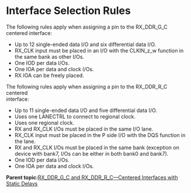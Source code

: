 # Interface Selection Rules

The following rules apply when assigning a pin to the RX\_DDR\_G\_C centered interface:

-   Up to 12 single-ended data I/O and six differential data I/O.
-   RX\_CLK input must be placed in an I/O with the CLKIN\_z\_w function in the same bank as other I/Os.
-   One IOD per data I/Os.
-   One IOA per data and clock I/Os.
-   RX IOA can be freely placed.

The following rules apply when assigning a pin to the RX\_DDR\_R\_C centered<br /> interface:

-   Up to 11 single-ended data I/O and five differential data I/O.
-   Uses one LANECTRL to connect to regional clock.
-   Uses one regional clock.
-   RX and RX\_CLK I/Os must be placed in the same I/O lane.
-   RX\_CLK input must be placed in the P side I/O with the DQS function in the lane.
-   RX and RX\_CLK I/Os must be placed in the same bank \(exception on device with bank7, I/Os can be either in both bank0 and bank7\).
-   One IOD per data I/Os.
-   One IOA per data and clock I/Os.

**Parent topic:**[RX\_DDR\_G\_C and RX\_DDR\_R\_C—Centered Interfaces with Static Delays](GUID-674B424B-F06C-4D28-B6E5-BE14BD2E5C47.md)

